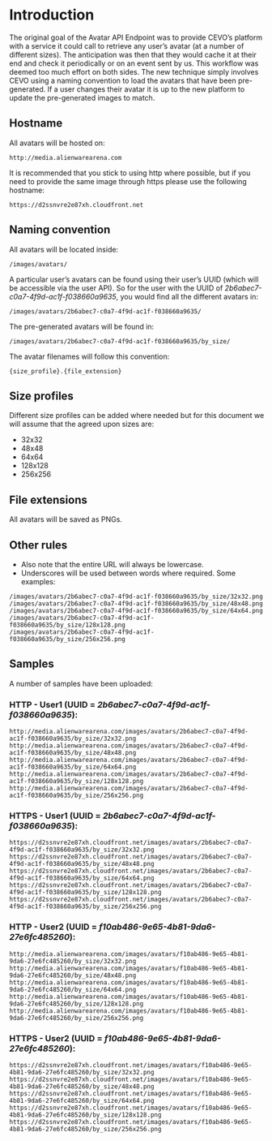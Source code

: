 # Introduction
The original goal of the Avatar API Endpoint was to provide CEVO’s platform with a service it could call to retrieve any user’s avatar (at a number of different sizes).  The anticipation was then that they would cache it at their end and check it periodically or on an event sent by us.  This workflow was deemed too much effort on both sides.  The new technique simply involves CEVO using a naming convention to load the avatars that have been pre-generated.  If a user changes their avatar it is up to the new platform to update the pre-generated images to match.
## Hostname
All avatars will be hosted on:
```
http://media.alienwarearena.com
```
It is recommended that you stick to using http where possible, but if you need to provide the same image through https please use the following hostname:
```
https://d2ssnvre2e87xh.cloudfront.net
```
## Naming convention
All avatars will be located inside:
```
/images/avatars/
```
A particular user’s avatars can be found using their user’s UUID (which will be accessible via the user API).  So for the user with the UUID of *2b6abec7-c0a7-4f9d-ac1f-f038660a9635*, you would find all the different avatars in:
```
/images/avatars/2b6abec7-c0a7-4f9d-ac1f-f038660a9635/
```
The pre-generated avatars will be found in:
```
/images/avatars/2b6abec7-c0a7-4f9d-ac1f-f038660a9635/by_size/
```
The avatar filenames will follow this convention:
```
{size_profile}.{file_extension}
```
## Size profiles
Different size profiles can be added where needed but for this document we will assume that the agreed upon sizes are:
- 32x32
- 48x48
- 64x64
- 128x128
- 256x256

## File extensions
All avatars will be saved as PNGs.
## Other rules
- Also note that the entire URL will always be lowercase.
- Underscores will be used between words where required.
Some examples:
```
/images/avatars/2b6abec7-c0a7-4f9d-ac1f-f038660a9635/by_size/32x32.png
/images/avatars/2b6abec7-c0a7-4f9d-ac1f-f038660a9635/by_size/48x48.png
/images/avatars/2b6abec7-c0a7-4f9d-ac1f-f038660a9635/by_size/64x64.png
/images/avatars/2b6abec7-c0a7-4f9d-ac1f-f038660a9635/by_size/128x128.png
/images/avatars/2b6abec7-c0a7-4f9d-ac1f-f038660a9635/by_size/256x256.png
```
## Samples
A number of samples have been uploaded:
### HTTP - User1 (UUID = *2b6abec7-c0a7-4f9d-ac1f-f038660a9635*):
```
http://media.alienwarearena.com/images/avatars/2b6abec7-c0a7-4f9d-ac1f-f038660a9635/by_size/32x32.png
http://media.alienwarearena.com/images/avatars/2b6abec7-c0a7-4f9d-ac1f-f038660a9635/by_size/48x48.png
http://media.alienwarearena.com/images/avatars/2b6abec7-c0a7-4f9d-ac1f-f038660a9635/by_size/64x64.png
http://media.alienwarearena.com/images/avatars/2b6abec7-c0a7-4f9d-ac1f-f038660a9635/by_size/128x128.png
http://media.alienwarearena.com/images/avatars/2b6abec7-c0a7-4f9d-ac1f-f038660a9635/by_size/256x256.png
```
### HTTPS - User1 (UUID = *2b6abec7-c0a7-4f9d-ac1f-f038660a9635*):
```
https://d2ssnvre2e87xh.cloudfront.net/images/avatars/2b6abec7-c0a7-4f9d-ac1f-f038660a9635/by_size/32x32.png
https://d2ssnvre2e87xh.cloudfront.net/images/avatars/2b6abec7-c0a7-4f9d-ac1f-f038660a9635/by_size/48x48.png 
https://d2ssnvre2e87xh.cloudfront.net/images/avatars/2b6abec7-c0a7-4f9d-ac1f-f038660a9635/by_size/64x64.png 
https://d2ssnvre2e87xh.cloudfront.net/images/avatars/2b6abec7-c0a7-4f9d-ac1f-f038660a9635/by_size/128x128.png 
https://d2ssnvre2e87xh.cloudfront.net/images/avatars/2b6abec7-c0a7-4f9d-ac1f-f038660a9635/by_size/256x256.png
```
### HTTP - User2 (UUID = *f10ab486-9e65-4b81-9da6-27e6fc485260*):
```
http://media.alienwarearena.com/images/avatars/f10ab486-9e65-4b81-9da6-27e6fc485260/by_size/32x32.png
http://media.alienwarearena.com/images/avatars/f10ab486-9e65-4b81-9da6-27e6fc485260/by_size/48x48.png
http://media.alienwarearena.com/images/avatars/f10ab486-9e65-4b81-9da6-27e6fc485260/by_size/64x64.png
http://media.alienwarearena.com/images/avatars/f10ab486-9e65-4b81-9da6-27e6fc485260/by_size/128x128.png
http://media.alienwarearena.com/images/avatars/f10ab486-9e65-4b81-9da6-27e6fc485260/by_size/256x256.png
```
### HTTPS - User2 (UUID = *f10ab486-9e65-4b81-9da6-27e6fc485260*):
```
https://d2ssnvre2e87xh.cloudfront.net/images/avatars/f10ab486-9e65-4b81-9da6-27e6fc485260/by_size/32x32.png
https://d2ssnvre2e87xh.cloudfront.net/images/avatars/f10ab486-9e65-4b81-9da6-27e6fc485260/by_size/48x48.png
https://d2ssnvre2e87xh.cloudfront.net/images/avatars/f10ab486-9e65-4b81-9da6-27e6fc485260/by_size/64x64.png
https://d2ssnvre2e87xh.cloudfront.net/images/avatars/f10ab486-9e65-4b81-9da6-27e6fc485260/by_size/128x128.png
https://d2ssnvre2e87xh.cloudfront.net/images/avatars/f10ab486-9e65-4b81-9da6-27e6fc485260/by_size/256x256.png
```
